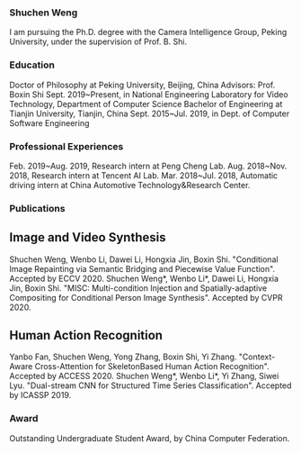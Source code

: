 ### Shuchen Weng
I am pursuing the Ph.D. degree with the Camera Intelligence Group, Peking University, under the supervision of Prof. B. Shi.

### Education
Doctor of Philosophy at Peking University, Beijing, China
        Advisors: Prof. Boxin Shi
        Sept. 2019~Present, in National Engineering Laboratory for Video Technology, Department of Computer Science
Bachelor of Engineering at Tianjin University,  Tianjin, China
        Sept. 2015~Jul. 2019, in Dept. of Computer Software Engineering
        
### Professional Experiences
Feb. 2019~Aug. 2019, Research intern at Peng Cheng Lab.
Aug. 2018~Nov. 2018, Research intern at Tencent AI Lab.
Mar. 2018~Jul. 2018, Automatic driving intern at China Automotive Technology&Research Center.

### Publications
## Image and Video Synthesis
Shuchen Weng, Wenbo Li, Dawei Li, Hongxia Jin, Boxin Shi. "Conditional Image Repainting via Semantic Bridging and Piecewise Value Function". Accepted by ECCV 2020.
Shuchen Weng*, Wenbo Li*, Dawei Li, Hongxia Jin, Boxin Shi. "MISC: Multi-condition Injection and Spatially-adaptive Compositing for Conditional Person Image Synthesis". Accepted by CVPR 2020.
## Human Action Recognition
Yanbo Fan, Shuchen Weng, Yong Zhang, Boxin Shi, Yi Zhang. "Context-Aware Cross-Attention for SkeletonBased Human Action Recognition". Accepted by ACCESS 2020.
Shuchen Weng*, Wenbo Li*, Yi Zhang, Siwei Lyu. "Dual-stream CNN for Structured Time Series Classification". Accepted by ICASSP 2019.

### Award
Outstanding Undergraduate Student Award, by China Computer Federation.
